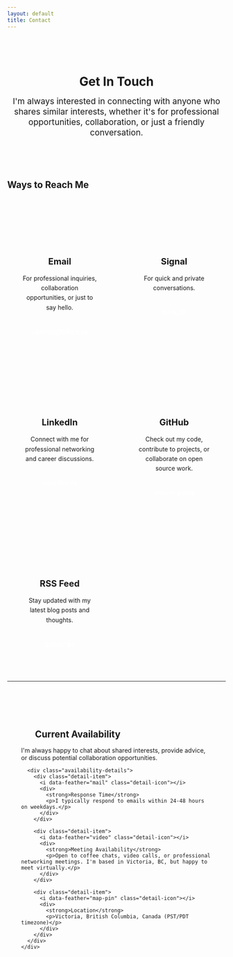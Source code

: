 ```yaml
---
layout: default
title: Contact
---
```


<div class="hero">
  <h1>Get In Touch</h1>
  <p>I'm always interested in connecting with anyone who shares similar interests, whether it's for professional opportunities, collaboration, or just a friendly conversation.</p>
</div>

## Ways to Reach Me

<div class="contact-grid">
  
  <div class="contact-card">
    <div class="contact-icon">
      <i data-feather="mail"></i>
    </div>
    <h3>Email</h3>
    <p>For professional inquiries, collaboration opportunities, or just to say hello.</p>
    <a href="mailto:connect@tdkerr.ca" class="contact-link">connect@tdkerr.ca</a>
  </div>

  <div class="contact-card">
    <div class="contact-icon">
      <i data-feather="message-circle"></i>
    </div>
    <h3>Signal</h3>
    <p>For quick and private conversations.</p>
    <div class="contact-link signal-handle">@tdk.25</div>
  </div>

  <div class="contact-card">
    <div class="contact-icon">
      <i data-feather="linkedin"></i>
    </div>
    <h3>LinkedIn</h3>
    <p>Connect with me for professional networking and career discussions.</p>
    <a href="https://ca.linkedin.com/in/tdkerr" target="_blank" rel="noopener" class="contact-link">View Profile</a>
  </div>

  <div class="contact-card">
    <div class="contact-icon">
      <i data-feather="github"></i>
    </div>
    <h3>GitHub</h3>
    <p>Check out my code, contribute to projects, or collaborate on open source work.</p>
    <a href="https://github.com/TDK250" target="_blank" rel="noopener" class="contact-link">View Projects</a>
  </div>

  <div class="contact-card">
    <div class="contact-icon">
      <i data-feather="rss"></i>
    </div>
    <h3>RSS Feed</h3>
    <p>Stay updated with my latest blog posts and thoughts.</p>
    <a href="{{ '/feed.xml' | relative_url }}" class="contact-link">Subscribe</a>
  </div>

</div>

---

<div class="availability-section">
  <div class="availability-content">
    <div class="availability-info">
      <h2><i data-feather="clock" style="width: 24px; height: 24px; margin-right: 0.5rem;"></i>Current Availability</h2>
      <p>I'm always happy to chat about shared interests, provide advice, or discuss potential collaboration opportunities.</p>
      
      <div class="availability-details">
        <div class="detail-item">
          <i data-feather="mail" class="detail-icon"></i>
          <div>
            <strong>Response Time</strong>
            <p>I typically respond to emails within 24-48 hours on weekdays.</p>
          </div>
        </div>
        
        <div class="detail-item">
          <i data-feather="video" class="detail-icon"></i>
          <div>
            <strong>Meeting Availability</strong>
            <p>Open to coffee chats, video calls, or professional networking meetings. I'm based in Victoria, BC, but happy to meet virtually.</p>
          </div>
        </div>
        
        <div class="detail-item">
          <i data-feather="map-pin" class="detail-icon"></i>
          <div>
            <strong>Location</strong>
            <p>Victoria, British Columbia, Canada (PST/PDT timezone)</p>
          </div>
        </div>
      </div>
    </div>
  </div>
</div>

<style>
/* Contact Page Styles */
.hero {
  text-align: center;
  padding: 3rem 0;
  margin-bottom: 3rem;
}

.hero h1 {
  margin-bottom: 1rem;
  color: var(--text-primary);
}

.hero p {
  font-size: 1.2rem;
  color: var(--text-secondary);
  max-width: 600px;
  margin: 0 auto;
}

.contact-grid {
  display: grid;
  grid-template-columns: repeat(2, 1fr);
  gap: 1.5rem;
  margin: 2rem 0;
  max-width: 800px;
  margin-left: auto;
  margin-right: auto;
}

.contact-card {
  background: var(--bg-secondary);
  border: 1px solid var(--border);
  border-radius: 0.75rem;
  padding: 2rem;
  text-align: center;
  transition: transform 0.3s ease, box-shadow 0.3s ease;
}

.contact-card:hover {
  transform: translateY(-4px);
  box-shadow: 0 8px 25px var(--shadow-hover);
}

.contact-icon {
  width: 60px;
  height: 60px;
  background: var(--accent);
  border-radius: 50%;
  display: flex;
  align-items: center;
  justify-content: center;
  margin: 0 auto 1.5rem;
  transition: transform 0.3s ease;
}

.contact-card:hover .contact-icon {
  transform: scale(1.1);
}

.contact-icon i {
  width: 28px;
  height: 28px;
  color: white;
  stroke-width: 2;
}

.contact-card h3 {
  color: var(--text-primary);
  margin-bottom: 1rem;
  font-size: 1.25rem;
}

.contact-card p {
  color: var(--text-secondary);
  margin-bottom: 1.5rem;
  line-height: 1.6;
}

.contact-link {
  display: inline-flex;
  align-items: center;
  background: var(--accent);
  color: white;
  padding: 0.75rem 1.5rem;
  border-radius: 0.5rem;
  text-decoration: none;
  font-weight: 600;
  transition: all 0.2s ease;
  gap: 0.5rem;
}

.contact-link:hover {
  background: var(--accent-hover);
  transform: translateY(-2px);
  color: white;
}

.availability-section {
  background: var(--bg-secondary);
  border-radius: 1rem;
  padding: 2rem;
  margin: 3rem 0;
  border: 1px solid var(--border);
  transition: transform 0.3s ease;
}

.availability-section:hover {
  transform: translateY(-2px);
}

.availability-content h2 {
  display: flex;
  align-items: center;
  color: var(--text-primary);
  margin-bottom: 1rem;
}

.availability-details {
  display: grid;
  gap: 1.5rem;
  margin-top: 2rem;
}

.detail-item {
  display: flex;
  align-items: flex-start;
  gap: 1rem;
  padding: 1rem;
  background: var(--bg-primary);
  border-radius: 0.5rem;
  border: 1px solid var(--border);
  transition: all 0.3s ease;
}

.detail-item:hover {
  transform: translateY(-1px);
  box-shadow: 0 4px 12px var(--shadow-hover);
}

.detail-icon {
  width: 20px;
  height: 20px;
  color: var(--accent);
  margin-top: 0.25rem;
  flex-shrink: 0;
}

.detail-item strong {
  display: block;
  color: var(--text-primary);
  margin-bottom: 0.25rem;
}

.detail-item p {
  margin: 0;
  color: var(--text-secondary);
  font-size: 0.9rem;
}

/* Mobile responsive */
@media (max-width: 768px) {
  .contact-grid {
    grid-template-columns: 1fr;
    gap: 1rem;
  }
  
  .contact-card {
    padding: 1.5rem;
  }
  
  .hero {
    padding: 2rem 1rem;
  }
  
  .hero h1 {
    font-size: 2rem;
  }
  
  .availability-section {
    padding: 1.5rem;
  }
  
  .detail-item {
    flex-direction: column;
    text-align: center;
    gap: 0.5rem;
  }
  
  .detail-icon {
    align-self: center;
  }
}
</style>

<script>
// Initialize Feather icons when page loads
document.addEventListener('DOMContentLoaded', function() {
  if (typeof feather !== 'undefined') {
    feather.replace();
  }
});
</script>
